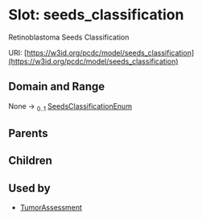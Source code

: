 
# Slot: seeds_classification


Retinoblastoma Seeds Classification

URI: [https://w3id.org/pcdc/model/seeds_classification](https://w3id.org/pcdc/model/seeds_classification)


## Domain and Range

None &#8594;  <sub>0..1</sub> [SeedsClassificationEnum](SeedsClassificationEnum.md)

## Parents


## Children


## Used by

 * [TumorAssessment](TumorAssessment.md)
